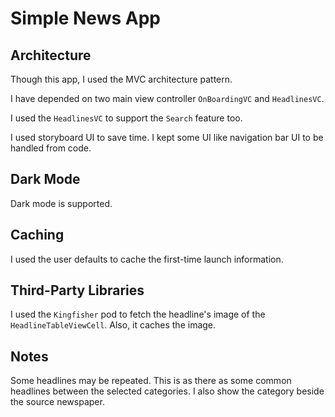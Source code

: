 # Simple News App

## Architecture

Though this app, I used the MVC architecture pattern.

I have depended on two main view controller `OnBoardingVC` and `HeadlinesVC`.

I used the `HeadlinesVC` to support the `Search` feature too.

I used storyboard UI to save time. I kept some UI like navigation bar UI to be handled from code.

## Dark Mode

Dark mode is supported.

## Caching

I used the user defaults to cache the first-time launch information.

## Third-Party Libraries

I used the `Kingfisher` pod to fetch the headline's image of the `HeadlineTableViewCell`. Also, it caches the image.  

## Notes 

Some headlines may be repeated. This is as there as some common headlines between the selected categories. I also show the category beside the source newspaper. 
